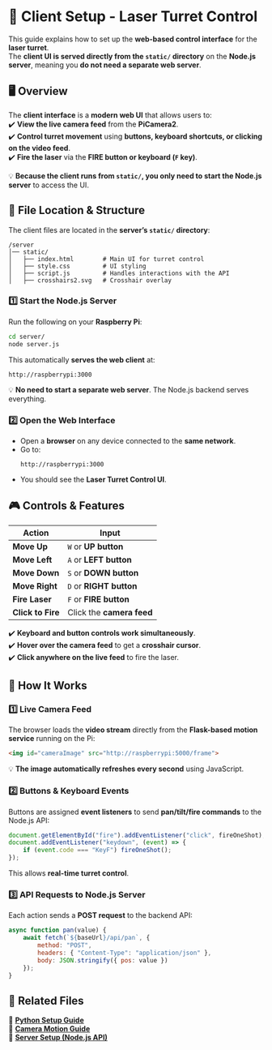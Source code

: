 # **📌 Client Setup - Laser Turret Control**  

This guide explains how to set up the **web-based control interface** for the **laser turret**.  
The **client UI is served directly from the `static/` directory** on the **Node.js server**, meaning you **do not need a separate web server**.  

## **🖥️ Overview**  
The **client interface** is a **modern web UI** that allows users to:  
✔️ **View the live camera feed** from the **PiCamera2**.  
✔️ **Control turret movement** using **buttons, keyboard shortcuts, or clicking on the video feed**.  
✔️ **Fire the laser** via the **FIRE button or keyboard (`F` key)**.  

💡 **Because the client runs from `static/`, you only need to start the Node.js server** to access the UI.

## **📂 File Location & Structure**  
The client files are located in the **server’s `static/` directory**:  
```
/server
│── static/
│   ├── index.html        # Main UI for turret control
│   ├── style.css         # UI styling
│   ├── script.js         # Handles interactions with the API
│   ├── crosshairs2.svg   # Crosshair overlay
```

### **1️⃣ Start the Node.js Server**
Run the following on your **Raspberry Pi**:  
```bash
cd server/
node server.js
```
This automatically **serves the web client** at:  
```
http://raspberrypi:3000
```
💡 **No need to start a separate web server**. The Node.js backend serves everything.

### **2️⃣ Open the Web Interface**
- Open a **browser** on any device connected to the **same network**.  
- Go to:
  ```
  http://raspberrypi:3000
  ```
- You should see the **Laser Turret Control UI**.


## **🎮 Controls & Features**
| Action                 | Input |
|------------------------|------|
| **Move Up**            | `W` or **UP button** |
| **Move Left**          | `A` or **LEFT button** |
| **Move Down**          | `S` or **DOWN button** |
| **Move Right**         | `D` or **RIGHT button** |
| **Fire Laser**         | `F` or **FIRE button** |
| **Click to Fire**      | Click the **camera feed** |

✔️ **Keyboard and button controls work simultaneously**.  
✔️ **Hover over the camera feed** to get a **crosshair cursor**.  
✔️ **Click anywhere on the live feed** to fire the laser.

## **📜 How It Works**
### **1️⃣ Live Camera Feed**
The browser loads the **video stream** directly from the **Flask-based motion service** running on the Pi:
```html
<img id="cameraImage" src="http://raspberrypi:5000/frame">
```
💡 **The image automatically refreshes every second** using JavaScript.

### **2️⃣ Buttons & Keyboard Events**
Buttons are assigned **event listeners** to send **pan/tilt/fire commands** to the Node.js API:
```javascript
document.getElementById("fire").addEventListener("click", fireOneShot);
document.addEventListener("keydown", (event) => {
    if (event.code === "KeyF") fireOneShot();
});
```
This allows **real-time turret control**.

### **3️⃣ API Requests to Node.js Server**
Each action sends a **POST request** to the backend API:
```javascript
async function pan(value) {
    await fetch(`${baseUrl}/api/pan`, {
        method: "POST",
        headers: { "Content-Type": "application/json" },
        body: JSON.stringify({ pos: value })
    });
}
```

## **📂 Related Files**
🔗 **[Python Setup Guide](./py-setup.md)**  
🔗 **[Camera Motion Guide](./cam-motion.md)**  
🔗 **[Server Setup (Node.js API)](./server-setup.md)**  
